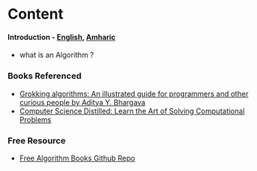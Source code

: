 # Content
#### Introduction - [English](Lessons/en/lesson1.md), [Amharic](Lessons/amh/lesson1.md)
	
- what is an Algorithm ?


### Books Referenced 
- [Grokking algorithms: An illustrated guide for programmers and other curious people by Aditya Y. Bhargava](https://github.com/cjbt/Free-Algorithm-Books/blob/master/book/Grokking%20Algorithms%20-%20An%20illustrated%20guide%20for%20programmers%20and%20other%20curious%20people.pdf)
- [Computer Science Distilled: Learn the Art of Solving Computational Problems](https://github.com/theanasuddin/Computer-Science-Distilled-1st-Edition-by-Wladston-Ferreira-Filho)


### Free Resource 

- [Free Algorithm Books Github Repo](https://github.com/cjbt/Free-Algorithm-Books/tree/master)